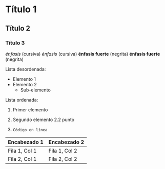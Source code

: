# Título 1
## Título 2
### Título 3

*énfasis* (cursiva)
_énfasis_ (cursiva)
**énfasis fuerte** (negrita)
__énfasis fuerte__ (negrita)


Lista desordenada:
- Elemento 1
- Elemento 2
  - Sub-elemento

Lista ordenada:
1. Primer elemento
2. Segundo elemento
   2.2 punto

4. `Código en línea`

| Encabezado 1 | Encabezado 2 |
|--------------|--------------|
| Fila 1, Col 1| Fila 1, Col 2|
| Fila 2, Col 1| Fila 2, Col 2|


